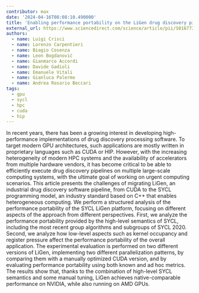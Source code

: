 ```yaml
---
contributor: max
date: '2024-04-16T08:08:10.490000'
title: 'Enabling performance portability on the LiGen drug discovery pipeline'
external_url: https://www.sciencedirect.com/science/article/pii/S0167739X24001195
authors:
  - name: Luigi Crisci
  - name: Lorenzo Carpentieri
  - name: Biagio Cosenza
  - name: Leon Bogdanović
  - name: Gianmarco Accordi
  - name: Davide Gadioli
  - name: Emanuele Vitali
  - name: Gianluca Palermo
  - name: Andrea Rosario Beccari
tags:
  - gpu
  - sycl
  - hpc
  - cuda
  - hip
---
```


In recent years, there has been a growing interest in developing high-performance implementations of drug discovery
processing software. To target modern GPU architectures, such applications are mostly written in proprietary languages
such as CUDA or HIP. However, with the increasing heterogeneity of modern HPC systems and the availability of
accelerators from multiple hardware vendors, it has become critical to be able to efficiently execute drug discovery
pipelines on multiple large-scale computing systems, with the ultimate goal of working on urgent computing scenarios.
This article presents the challenges of migrating LiGen, an industrial drug discovery software pipeline, from CUDA to
the SYCL programming model, an industry standard based on C++ that enables heterogeneous computing. We perform a
structured analysis of the performance portability of the SYCL LiGen platform, focusing on different aspects of the
approach from different perspectives. First, we analyze the performance portability provided by the high-level semantics
of SYCL, including the most recent group algorithms and subgroups of SYCL 2020. Second, we analyze how low-level aspects
such as kernel occupancy and register pressure affect the performance portability of the overall application. The
experimental evaluation is performed on two different versions of LiGen, implementing two different parallelization
patterns, by comparing them with a manually optimized CUDA version, and by evaluating performance portability using both
known and ad hoc metrics. The results show that, thanks to the combination of high-level SYCL semantics and some manual
tuning, LiGen achieves native-comparable performance on NVIDIA, while also running on AMD GPUs.
